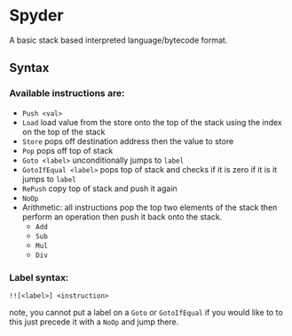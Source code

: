 # Spyder
A basic stack based interpreted language/bytecode format.

## Syntax
### Available instructions are:
- `Push <val>`
- `Load` load value from the store onto the top of the stack using the index on
  the top of the stack
- `Store` pops off destination address then the value to store
- `Pop` pops off top of stack
- `Goto <label>` unconditionally jumps to `label`
- `GotoIfEqual <label>` pops top of stack and checks if it is zero if it is it
  jumps to `label`
- `RePush` copy top of stack and push it again
- `NoOp`
- Arithmetic: all instructions pop the top two elements of the stack then
  perform an operation then push it back onto the stack.
  - `Add`
  - `Sub`
  - `Mul`
  - `Div`

### Label syntax:
```
!![<label>] <instruction>
```
note, you cannot put a label on a `Goto` or `GotoIfEqual` if you would like to
to this just precede it with a `NoOp` and jump there.